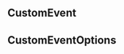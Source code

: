 ## CustomEvent

<!-- CUSTOMTYPEJSON.CustomEvent.description -->

<!-- CUSTOMTYPEJSON.CustomEvent.package -->

<!-- CUSTOMTYPEJSON.CustomEvent.extends -->

<!-- CUSTOMTYPEJSON.CustomEvent.param -->

## CustomEventOptions

<!-- CUSTOMTYPEJSON.CustomEventOptions.description -->

<!-- CUSTOMTYPEJSON.CustomEventOptions.package -->

<!-- CUSTOMTYPEJSON.CustomEventOptions.extends -->

<!-- CUSTOMTYPEJSON.CustomEventOptions.param -->

